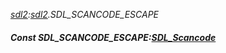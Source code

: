 _[sdl2](../../modules/sdl2/sdl2-module.md):[sdl2](../../modules/sdl2/sdl2-module.md).SDL\_SCANCODE\_ESCAPE_
##### Const SDL\_SCANCODE\_ESCAPE:[SDL_Scancode](../../modules/sdl2/sdl2-sdl_scancode.md)

